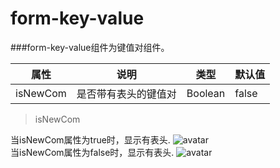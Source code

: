 # form-key-value

###form-key-value组件为键值对组件。


| 属性    | 说明 | 类型 |默认值|
| ------ | ------ | ------ |------ |
| isNewCom  | 是否带有表头的键值对 | Boolean |false|


> isNewCom

当isNewCom属性为true时，显示有表头.
![avatar](/img/form-key-value/isNewCom.png)
<br/>
当isNewCom属性为false时，显示有表头.
![avatar](/img/form-key-value/isNewCom-false.png)